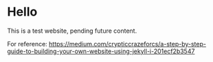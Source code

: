 # Hello
This is a test website, pending future content.

For reference: https://medium.com/crypticcrazeforcs/a-step-by-step-guide-to-building-your-own-website-using-jekyll-i-201ecf2b3547
